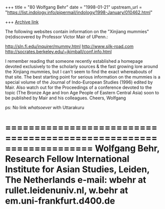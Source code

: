 +++
title = "80 Wolfgang Behr"
date = "1998-01-21"
upstream_url = "https://list.indology.info/pipermail/indology/1998-January/010462.html"

+++
[Archive link](https://list.indology.info/pipermail/indology/1998-January/010462.html)


The following websites contain information on the "Xinjiang
mummies" (re)discovered by Professor Victor Mair of UPenn.:

http://sln.fi.edu/inquirer/mummy.html
http://www.silk-road.com
http://socrates.berkeley.edu/~jkimball/conf.info.html

I remember reading that someone recently established a homepage
devoted exclusively to the scholarly sources & the fast growing
lore around the Xinjiang mummies, but I can't seem to find the
exact whereabouts of that site. The best starting point for
serious information on the mummies is a special volume of
the Journal of Indo-European Studies (1996) edited by Mair.
Also watch out for the Proceedings of a conference devoted
to the topic (The Bronze Age and Iron Age People of Eastern
Central Asia) soon to be published by Mair and his colleagues.
Cheers, Wolfgang


ps: No link _whatsoever_ with Uttarakuru

===================================================================
Wolfgang Behr, Research Fellow
International Institute for Asian Studies, Leiden, The Netherlands
e-mail: wbehr at rullet.leidenuniv.nl, w.behr at em.uni-frankfurt.d400.de
===================================================================




